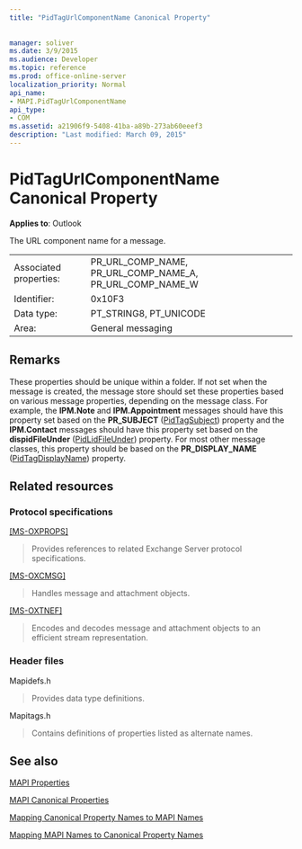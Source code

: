 ```yaml
---
title: "PidTagUrlComponentName Canonical Property"
 
 
manager: soliver
ms.date: 3/9/2015
ms.audience: Developer
ms.topic: reference
ms.prod: office-online-server
localization_priority: Normal
api_name:
- MAPI.PidTagUrlComponentName
api_type:
- COM
ms.assetid: a21906f9-5408-41ba-a89b-273ab60eeef3
description: "Last modified: March 09, 2015"
---
```


# PidTagUrlComponentName Canonical Property

  
  
**Applies to**: Outlook 
  
The URL component name for a message. 
  
|||
|:-----|:-----|
|Associated properties:  <br/> |PR_URL_COMP_NAME, PR_URL_COMP_NAME_A, PR_URL_COMP_NAME_W  <br/> |
|Identifier:  <br/> |0x10F3  <br/> |
|Data type:  <br/> |PT_STRING8, PT_UNICODE  <br/> |
|Area:  <br/> |General messaging  <br/> |
   
## Remarks

These properties should be unique within a folder. If not set when the message is created, the message store should set these properties based on various message properties, depending on the message class. For example, the **IPM.Note** and **IPM.Appointment** messages should have this property set based on the **PR_SUBJECT** ([PidTagSubject](pidtagsubject-canonical-property.md)) property and the **IPM.Contact** messages should have this property set based on the **dispidFileUnder** ([PidLidFileUnder](pidlidfileunder-canonical-property.md)) property. For most other message classes, this property should be based on the **PR_DISPLAY_NAME** ([PidTagDisplayName](pidtagdisplayname-canonical-property.md)) property.
  
## Related resources

### Protocol specifications

[[MS-OXPROPS]](http://msdn.microsoft.com/library/f6ab1613-aefe-447d-a49c-18217230b148%28Office.15%29.aspx)
  
> Provides references to related Exchange Server protocol specifications.
    
[[MS-OXCMSG]](http://msdn.microsoft.com/library/7fd7ec40-deec-4c06-9493-1bc06b349682%28Office.15%29.aspx)
  
> Handles message and attachment objects.
    
[[MS-OXTNEF]](http://msdn.microsoft.com/library/1f0544d7-30b7-4194-b58f-adc82f3763bb%28Office.15%29.aspx)
  
> Encodes and decodes message and attachment objects to an efficient stream representation.
    
### Header files

Mapidefs.h
  
> Provides data type definitions.
    
Mapitags.h
  
> Contains definitions of properties listed as alternate names.
    
## See also



[MAPI Properties](mapi-properties.md)
  
[MAPI Canonical Properties](mapi-canonical-properties.md)
  
[Mapping Canonical Property Names to MAPI Names](mapping-canonical-property-names-to-mapi-names.md)
  
[Mapping MAPI Names to Canonical Property Names](mapping-mapi-names-to-canonical-property-names.md)

